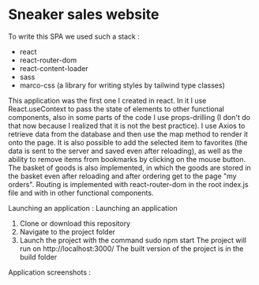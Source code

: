 # Sneaker sales website

To write this SPA we used such a stack :

- react
- react-router-dom
- react-content-loader
- sass
- marco-css (a library for writing styles by tailwind type classes)

This application was the first one I created in react. In it I use React.useContext to pass the state of elements to other functional components, also in some parts of the code I use props-drilling (I don't do that now because I realized that it is not the best practice).
I use Axios to retrieve data from the database and then use the map method to render it onto the page. It is also possible to add the selected item to favorites (the data is sent to the server and saved even after reloading), as well as the ability to remove items from bookmarks by clicking on the mouse button. The basket of goods is also implemented, in which the goods are stored in the basket even after reloading and after ordering get to the page "my orders". Routing is implemented with react-router-dom in the root index.js file and with <Link> in other functional components.

Launching an application :
Launching an application 
1) Clone or download this repository
2) Navigate to the project folder 
3) Launch the project with the command sudo npm start
The project will run on http://localhost:3000/
The built version of the project is in the build folder

Application screenshots : 
![]()
![]()
![]()